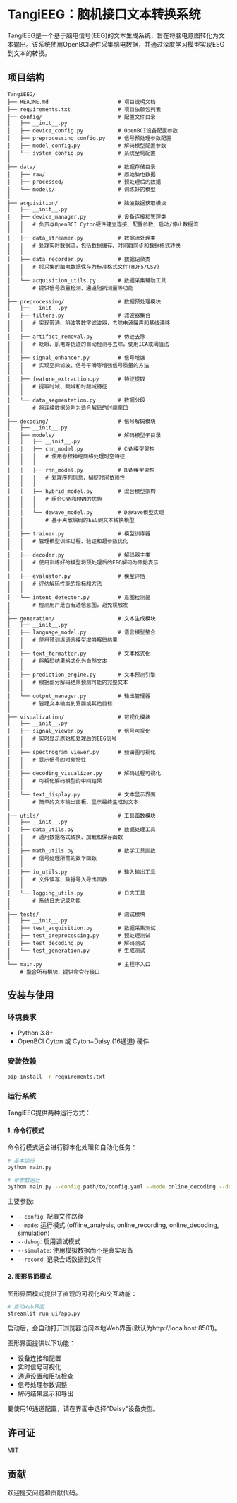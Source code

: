 # TangiEEG：脑机接口文本转换系统

TangiEEG是一个基于脑电信号(EEG)的文本生成系统，旨在将脑电意图转化为文本输出。该系统使用OpenBCI硬件采集脑电数据，并通过深度学习模型实现EEG到文本的转换。

## 项目结构

```
TangiEEG/
├── README.md                      # 项目说明文档
├── requirements.txt               # 项目依赖包列表
├── config/                        # 配置文件目录
│   ├── __init__.py
│   ├── device_config.py           # OpenBCI设备配置参数
│   ├── preprocessing_config.py    # 信号预处理参数配置
│   ├── model_config.py            # 解码模型配置参数
│   └── system_config.py           # 系统全局配置
│
├── data/                          # 数据存储目录
│   ├── raw/                       # 原始脑电数据
│   ├── processed/                 # 预处理后的数据
│   └── models/                    # 训练好的模型
│
├── acquisition/                   # 脑波数据获取模块
│   ├── __init__.py
│   ├── device_manager.py          # 设备连接和管理类
│   │   # 负责与OpenBCI Cyton硬件建立连接、配置参数、启动/停止数据流
│   │
│   ├── data_streamer.py           # 数据流处理类
│   │   # 处理实时数据流，包括数据缓存、时间戳同步和数据格式转换
│   │
│   ├── data_recorder.py           # 数据记录类
│   │   # 将采集的脑电数据保存为标准格式文件(HDF5/CSV)
│   │
│   └── acquisition_utils.py       # 数据采集辅助工具
│       # 提供信号质量检测、通道阻抗测量等功能
│
├── preprocessing/                 # 数据预处理模块
│   ├── __init__.py
│   ├── filters.py                 # 滤波器集合
│   │   # 实现带通、陷波等数字滤波器，去除电源噪声和基线漂移
│   │
│   ├── artifact_removal.py        # 伪迹去除
│   │   # 眨眼、肌电等伪迹的自动检测与去除，使用ICA或阈值法
│   │
│   ├── signal_enhancer.py         # 信号增强
│   │   # 实现空间滤波、信号平滑等增强信号质量的方法
│   │
│   ├── feature_extraction.py      # 特征提取
│   │   # 提取时域、频域和时频域特征
│   │
│   └── data_segmentation.py       # 数据分段
│       # 将连续数据分割为适合解码的时间窗口
│
├── decoding/                      # 信号解码模块
│   ├── __init__.py
│   ├── models/                    # 解码模型子目录
│   │   ├── __init__.py
│   │   ├── cnn_model.py           # CNN模型架构
│   │   │   # 使用卷积神经网络处理时空特征
│   │   │
│   │   ├── rnn_model.py           # RNN模型架构
│   │   │   # 处理序列信息，捕捉时间依赖性
│   │   │
│   │   ├── hybrid_model.py        # 混合模型架构
│   │   │   # 组合CNN和RNN的优势
│   │   │
│   │   └── dewave_model.py        # DeWave模型实现
│   │       # 基于离散编码的EEG到文本转换模型
│   │
│   ├── trainer.py                 # 模型训练器
│   │   # 管理模型训练过程、验证和超参数优化
│   │
│   ├── decoder.py                 # 解码器主类
│   │   # 使用训练好的模型将预处理后的EEG解码为原始表示
│   │
│   ├── evaluator.py               # 模型评估
│   │   # 评估解码性能的指标和方法
│   │
│   └── intent_detector.py         # 意图检测器
│       # 检测用户是否有通信意图，避免误触发
│
├── generation/                    # 文本生成模块
│   ├── __init__.py
│   ├── language_model.py          # 语言模型整合
│   │   # 使用预训练语言模型增强解码结果
│   │
│   ├── text_formatter.py          # 文本格式化
│   │   # 将解码结果格式化为自然文本
│   │
│   ├── prediction_engine.py       # 文本预测引擎
│   │   # 根据部分解码结果预测可能的完整文本
│   │
│   └── output_manager.py          # 输出管理器
│       # 管理文本输出到界面或其他目标
│
├── visualization/                 # 可视化模块
│   ├── __init__.py
│   ├── signal_viewer.py           # 信号可视化
│   │   # 实时显示原始和处理后的EEG信号
│   │
│   ├── spectrogram_viewer.py      # 频谱图可视化
│   │   # 显示信号的时频特性
│   │
│   ├── decoding_visualizer.py     # 解码过程可视化
│   │   # 可视化解码模型的中间结果
│   │
│   └── text_display.py            # 文本显示界面
│       # 简单的文本输出面板，显示最终生成的文本
│
├── utils/                         # 工具函数模块
│   ├── __init__.py
│   ├── data_utils.py              # 数据处理工具
│   │   # 通用数据格式转换、加载和保存函数
│   │
│   ├── math_utils.py              # 数学工具函数
│   │   # 信号处理所需的数学函数
│   │
│   ├── io_utils.py                # 输入输出工具
│   │   # 文件读写、数据导入导出函数
│   │
│   └── logging_utils.py           # 日志工具
│       # 系统日志记录功能
│
├── tests/                         # 测试模块
│   ├── __init__.py
│   ├── test_acquisition.py        # 数据采集测试
│   ├── test_preprocessing.py      # 预处理测试
│   ├── test_decoding.py           # 解码测试
│   └── test_generation.py         # 生成测试
│
└── main.py                        # 主程序入口
    # 整合所有模块，提供命令行接口
```

## 安装与使用

### 环境要求
- Python 3.8+
- OpenBCI Cyton 或 Cyton+Daisy (16通道) 硬件

### 安装依赖

```bash
pip install -r requirements.txt
```

### 运行系统

TangiEEG提供两种运行方式：

#### 1. 命令行模式

命令行模式适合进行脚本化处理和自动化任务：

```bash
# 基本运行
python main.py

# 带参数运行
python main.py --config path/to/config.yaml --mode online_decoding --debug
```

主要参数:
- `--config`: 配置文件路径
- `--mode`: 运行模式 (offline_analysis, online_recording, online_decoding, simulation)
- `--debug`: 启用调试模式
- `--simulate`: 使用模拟数据而不是真实设备
- `--record`: 记录会话数据到文件

#### 2. 图形界面模式

图形界面模式提供了直观的可视化和交互功能：

```bash
# 启动Web界面
streamlit run ui/app.py
```

启动后，会自动打开浏览器访问本地Web界面(默认为http://localhost:8501)。

图形界面提供以下功能：
- 设备连接和配置
- 实时信号可视化
- 通道设置和阻抗检查
- 信号处理参数调整
- 解码结果显示和导出

要使用16通道配置，请在界面中选择"Daisy"设备类型。

## 许可证

MIT

## 贡献

欢迎提交问题和贡献代码。
